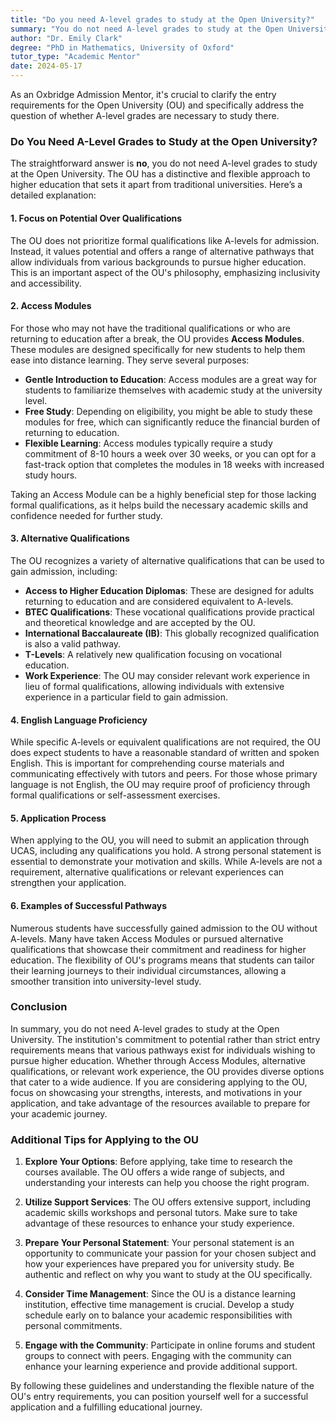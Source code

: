 ```yaml
---
title: "Do you need A-level grades to study at the Open University?"
summary: "You do not need A-level grades to study at the Open University, as they focus on potential rather than formal qualifications for admission."
author: "Dr. Emily Clark"
degree: "PhD in Mathematics, University of Oxford"
tutor_type: "Academic Mentor"
date: 2024-05-17
---
```


As an Oxbridge Admission Mentor, it's crucial to clarify the entry requirements for the Open University (OU) and specifically address the question of whether A-level grades are necessary to study there.

### Do You Need A-Level Grades to Study at the Open University?

The straightforward answer is **no**, you do not need A-level grades to study at the Open University. The OU has a distinctive and flexible approach to higher education that sets it apart from traditional universities. Here’s a detailed explanation:

#### 1. **Focus on Potential Over Qualifications**

The OU does not prioritize formal qualifications like A-levels for admission. Instead, it values potential and offers a range of alternative pathways that allow individuals from various backgrounds to pursue higher education. This is an important aspect of the OU's philosophy, emphasizing inclusivity and accessibility.

#### 2. **Access Modules**

For those who may not have the traditional qualifications or who are returning to education after a break, the OU provides **Access Modules**. These modules are designed specifically for new students to help them ease into distance learning. They serve several purposes:

- **Gentle Introduction to Education**: Access modules are a great way for students to familiarize themselves with academic study at the university level.
- **Free Study**: Depending on eligibility, you might be able to study these modules for free, which can significantly reduce the financial burden of returning to education.
- **Flexible Learning**: Access modules typically require a study commitment of 8-10 hours a week over 30 weeks, or you can opt for a fast-track option that completes the modules in 18 weeks with increased study hours.

Taking an Access Module can be a highly beneficial step for those lacking formal qualifications, as it helps build the necessary academic skills and confidence needed for further study.

#### 3. **Alternative Qualifications**

The OU recognizes a variety of alternative qualifications that can be used to gain admission, including:

- **Access to Higher Education Diplomas**: These are designed for adults returning to education and are considered equivalent to A-levels.
- **BTEC Qualifications**: These vocational qualifications provide practical and theoretical knowledge and are accepted by the OU.
- **International Baccalaureate (IB)**: This globally recognized qualification is also a valid pathway.
- **T-Levels**: A relatively new qualification focusing on vocational education.
- **Work Experience**: The OU may consider relevant work experience in lieu of formal qualifications, allowing individuals with extensive experience in a particular field to gain admission.

#### 4. **English Language Proficiency**

While specific A-levels or equivalent qualifications are not required, the OU does expect students to have a reasonable standard of written and spoken English. This is important for comprehending course materials and communicating effectively with tutors and peers. For those whose primary language is not English, the OU may require proof of proficiency through formal qualifications or self-assessment exercises.

#### 5. **Application Process**

When applying to the OU, you will need to submit an application through UCAS, including any qualifications you hold. A strong personal statement is essential to demonstrate your motivation and skills. While A-levels are not a requirement, alternative qualifications or relevant experiences can strengthen your application.

#### 6. **Examples of Successful Pathways**

Numerous students have successfully gained admission to the OU without A-levels. Many have taken Access Modules or pursued alternative qualifications that showcase their commitment and readiness for higher education. The flexibility of OU's programs means that students can tailor their learning journeys to their individual circumstances, allowing a smoother transition into university-level study.

### Conclusion

In summary, you do not need A-level grades to study at the Open University. The institution's commitment to potential rather than strict entry requirements means that various pathways exist for individuals wishing to pursue higher education. Whether through Access Modules, alternative qualifications, or relevant work experience, the OU provides diverse options that cater to a wide audience. If you are considering applying to the OU, focus on showcasing your strengths, interests, and motivations in your application, and take advantage of the resources available to prepare for your academic journey. 

### Additional Tips for Applying to the OU

1. **Explore Your Options**: Before applying, take time to research the courses available. The OU offers a wide range of subjects, and understanding your interests can help you choose the right program.

2. **Utilize Support Services**: The OU offers extensive support, including academic skills workshops and personal tutors. Make sure to take advantage of these resources to enhance your study experience.

3. **Prepare Your Personal Statement**: Your personal statement is an opportunity to communicate your passion for your chosen subject and how your experiences have prepared you for university study. Be authentic and reflect on why you want to study at the OU specifically.

4. **Consider Time Management**: Since the OU is a distance learning institution, effective time management is crucial. Develop a study schedule early on to balance your academic responsibilities with personal commitments.

5. **Engage with the Community**: Participate in online forums and student groups to connect with peers. Engaging with the community can enhance your learning experience and provide additional support.

By following these guidelines and understanding the flexible nature of the OU's entry requirements, you can position yourself well for a successful application and a fulfilling educational journey.
    